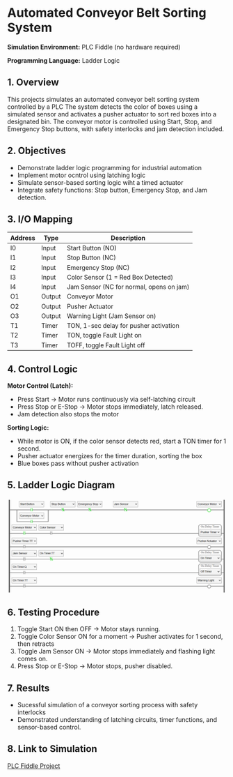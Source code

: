 # Automated Conveyor Belt Sorting System

**Simulation Environment:** PLC Fiddle (no hardware required)

**Programming Language:** Ladder Logic

## 1. Overview
This projects simulates an automated conveyor belt sorting system controlled by a PLC
The system detects the color of boxes using a simulated sensor and activates a pusher actuator to sort red boxes into a designated bin.
The conveyor motor is controlled using Start, Stop, and Emergency Stop buttons, with safety interlocks and jam detection included.

## 2. Objectives
- Demonstrate ladder logic programming for industrial automation
- Implement motor ocntrol using latching logic
- Simulate sensor-based sorting logic wiht a timed actuator
- Integrate safety functions: Stop button, Emergency Stop, and Jam detection.

## 3. I/O Mapping

| Address | Type  | Description |
|---------|-------|-------------|
| I0      | Input  | Start Button (NO) |
| I1      | Input  | Stop Button (NC) |
| I2      | Input  | Emergency Stop (NC) |
| I3      | Input  | Color Sensor (1 = Red Box Detected) |
| I4      | Input  | Jam Sensor (NC for normal, opens on jam) |
| O1      | Output | Conveyor Motor
| O2      | Output | Pusher Actuator
| O3      | Output | Warning Light (Jam Sensor on) |
| T1      | Timer  | TON, 1-sec delay for pusher activation |
| T2      | Timer  | TON, toggle Fault Light on |
| T3      | Timer  | TOFF, toggle Fault Light off |

## 4. Control Logic

**Motor Control (Latch):**
- Press Start &rarr; Motor runs continuously via self-latching circuit
- Press Stop or E-Stop &rarr; Motor stops immediately, latch released.
- Jam detection also stops the motor

**Sorting Logic:**
- While motor is ON, if the color sensor detects red, start a TON timer for 1 second.
- Pusher actuator energizes for the timer duration, sorting the box
- Blue boxes pass without pusher activation

## 5. Ladder Logic Diagram

![Ladder Diagram](PLCconveyor.png)

## 6. Testing Procedure

1. Toggle Start ON then OFF &rarr; Motor stays running.
2. Toggle Color Sensor ON for a moment &rarr; Pusher activates for 1 second, then retracts
3. Toggle Jam Sensor ON &rarr; Motor stops immediately and flashing light comes on.
4. Press Stop or E-Stop &rarr; Motor stops, pusher disabled.

## 7. Results

- Sucessful simulation of a conveyor sorting process with safety interlocks
- Demonstrated understanding of latching circuits, timer functions, and sensor-based control.

## 8. Link to Simulation

[PLC Fiddle Project](https://www.plcfiddle.com:/fiddles/68db4823-a15c-4575-ae76-710080def148)
